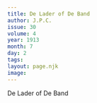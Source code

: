 ```yaml
---
title: De Lader of De Band
author: J.P.C.
issue: 30
volume: 4
year: 1913
month: 7
day: 2
tags:
layout: page.njk
image:
---
```

De Lader of De Band
